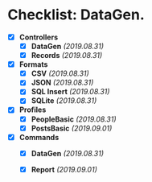 # Checklist: DataGen. 

- [x] **Controllers**
	- [x] **DataGen** _(2019.08.31)_
	- [x] **Records** _(2019.08.31)_

- [x] **Formats**
	- [x] **CSV** _(2019.08.31)_
	- [x] **JSON** _(2019.08.31)_
	- [x] **SQL Insert** _(2019.08.31)_
	- [x] **SQLite** _(2019.08.31)_

- [x] **Profiles**
	- [x] **PeopleBasic** _(2019.08.31)_
	- [x] **PostsBasic** _(2019.09.01)_

- [x] **Commands**
	- [x] **DataGen** _(2019.08.31)_ 
	- [x] **Report** _(2019.09.01)_

